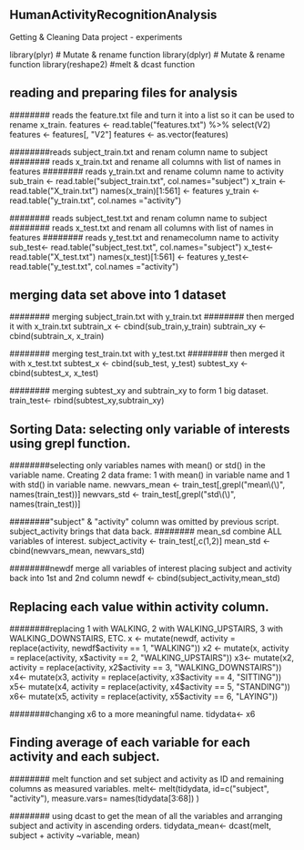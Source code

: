 ## HumanActivityRecognitionAnalysis
Getting & Cleaning Data project - experiments

library(plyr) # Mutate & rename function
library(dplyr) # Mutate & rename function
library(reshape2) #melt & dcast function

## reading and preparing files for analysis 


######## reads the feature.txt file and turn it into a list so it can be used to rename x_train.
features <- read.table("features.txt") %>% select(V2) 
features <- features[, "V2"]
features <- as.vector(features) 

########reads subject_train.txt and renam column name to subject
######## reads x_train.txt and rename all columns with list of names in features 
######## reads y_train.txt and rename column name to activity 
sub_train <- read.table("subject_train.txt", col.names="subject")
x_train <- read.table("X_train.txt")
names(x_train)[1:561] <- features
y_train <- read.table("y_train.txt", col.names ="activity")

######## reads subject_test.txt and renam column name to subject
######## reads x_test.txt and renam all columns with list of names in features 
######## reads y_test.txt and renamecolumn name to activity 
sub_test<- read.table("subject_test.txt", col.names="subject")
x_test<- read.table("X_test.txt")
names(x_test)[1:561] <- features
y_test<- read.table("y_test.txt", col.names ="activity")

## merging data set above into 1 dataset


######## merging subject_train.txt with y_train.txt 
######## then merged it with x_train.txt
subtrain_x <- cbind(sub_train,y_train)
subtrain_xy <- cbind(subtrain_x, x_train)

######## merging test_train.txt with y_test.txt 
######## then merged it with x_test.txt
subtest_x <- cbind(sub_test, y_test)
subtest_xy <- cbind(subtest_x, x_test)

######## merging subtest_xy and subtrain_xy to form 1 big dataset.
train_test<- rbind(subtest_xy,subtrain_xy)


## Sorting Data: selecting only variable of interests using grepl function.

########selecting only variables names with mean() or std() in the variable name. Creating 2 data frame: 1 with mean() in variable name and 1 with std() in variable name.
newvars_mean <- train_test[,grepl("mean\\(\\)", names(train_test))]
newvars_std <- train_test[,grepl("std\\(\\)", names(train_test))]

########"subject" & "activity" column was omitted by previous script. subject_activity brings that data back.
######## mean_sd combine ALL variables of interest. 
subject_activity <- train_test[,c(1,2)]
mean_std <- cbind(newvars_mean, newvars_std) 

########newdf merge all variables of interest placing subject and activity back into 1st and 2nd column 
newdf <- cbind(subject_activity,mean_std)


## Replacing each value within activity column. 

########replacing 1 with WALKING, 2 with WALKING_UPSTAIRS, 3 with WALKING_DOWNSTAIRS, ETC. 
x <- mutate(newdf, activity = replace(activity, newdf$activity == 1, "WALKING"))
x2 <- mutate(x, activity = replace(activity, x$activity == 2, "WALKING_UPSTAIRS"))
x3<- mutate(x2, activity = replace(activity, x2$activity == 3, "WALKING_DOWNSTAIRS"))
x4<- mutate(x3, activity = replace(activity, x3$activity == 4, "SITTING"))
x5<- mutate(x4, activity = replace(activity, x4$activity == 5, "STANDING"))
x6<- mutate(x5, activity = replace(activity, x5$activity == 6, "LAYING"))

########changing x6 to a more meaningful name.
tidydata<- x6 


## Finding average of each variable for each activity and each subject.

######## melt function and set subject and activity as ID and remaining columns as measured variables.
melt<- melt(tidydata, id=c("subject", "activity"), measure.vars= names(tidydata[3:68]) )

######## using dcast to get the mean of all the variables and arranging subject and activity in ascending orders. 
tidydata_mean<- dcast(melt, subject + activity ~variable, mean)

